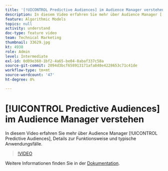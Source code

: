 ```yaml
---
title: '[!UICONTROL Predictive Audiences] im Audience Manager verstehen'
description: In diesem Video erfahren Sie mehr über Audience Manager [!UICONTROL Predictive Audiences], Details zur Funktionsweise und typische Anwendungsfälle.
feature: Algorithmic Models
topics: null
activity: understand
doc-type: feature video
team: Technical Marketing
thumbnail: 33629.jpg
kt: 4938
role: Admin
level: Intermediate
exl-id: 0d09e360-1bf2-4a65-be04-8abaf337c58a
source-git-commit: 2094d3bcf658913171afa848e4228653c71c41de
workflow-type: tm+mt
source-wordcount: '47'
ht-degree: 0%

---
```


# [!UICONTROL Predictive Audiences] im Audience Manager verstehen

In diesem Video erfahren Sie mehr über Audience Manager [!UICONTROL Predictive Audiences], Details zur Funktionsweise und typische Anwendungsfälle.

>[!VIDEO](https://video.tv.adobe.com/v/33629/?quality=12)

Weitere Informationen finden Sie in der [Dokumentation](https://experienceleague.adobe.com/docs/audience-manager/user-guide/features/algorithmic-models/predictive-audiences/predictive-audiences.html).
